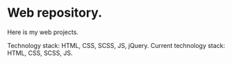 # Web repository.
Here is my web projects.

Technology stack: HTML, CSS, SCSS, JS, jQuery.
Current technology stack: HTML, CSS, SCSS, JS.